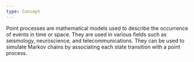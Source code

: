 ```yaml
---
type: Concept
---
```


Point processes are mathematical models used to describe the occurrence of events in time or space. They are used in various fields such as seismology, neuroscience, and telecommunications. They can be used to simulate Markov chains by associating each state transition with a point process.